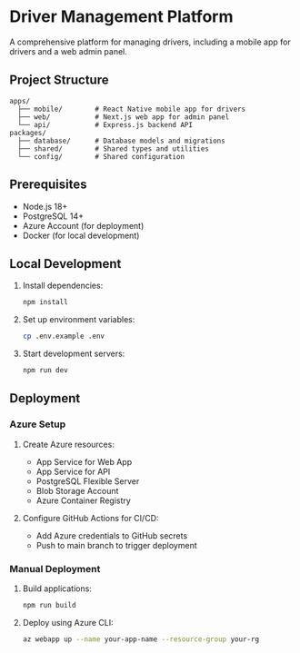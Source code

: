 # Driver Management Platform

A comprehensive platform for managing drivers, including a mobile app for drivers and a web admin panel.

## Project Structure

```
apps/
  ├── mobile/        # React Native mobile app for drivers
  ├── web/           # Next.js web app for admin panel
  └── api/           # Express.js backend API
packages/
  ├── database/      # Database models and migrations
  ├── shared/        # Shared types and utilities
  └── config/        # Shared configuration
```

## Prerequisites

- Node.js 18+
- PostgreSQL 14+
- Azure Account (for deployment)
- Docker (for local development)

## Local Development

1. Install dependencies:
   ```bash
   npm install
   ```

2. Set up environment variables:
   ```bash
   cp .env.example .env
   ```

3. Start development servers:
   ```bash
   npm run dev
   ```

## Deployment

### Azure Setup

1. Create Azure resources:
   - App Service for Web App
   - App Service for API
   - PostgreSQL Flexible Server
   - Blob Storage Account
   - Azure Container Registry

2. Configure GitHub Actions for CI/CD:
   - Add Azure credentials to GitHub secrets
   - Push to main branch to trigger deployment

### Manual Deployment

1. Build applications:
   ```bash
   npm run build
   ```

2. Deploy using Azure CLI:
   ```bash
   az webapp up --name your-app-name --resource-group your-rg
   ```